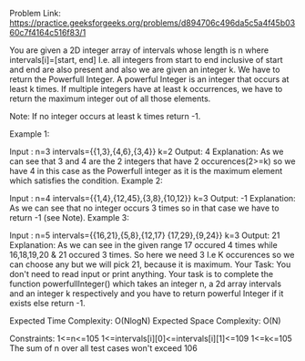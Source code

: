 Problem Link: https://practice.geeksforgeeks.org/problems/d894706c496da5c5a4f45b0360c7f4164c516f83/1

You are given a 2D integer array of intervals whose length is n where intervals[i]=[start, end] I.e. all integers from start to end inclusive of start and end are also present and also we are given an integer k. We have to return the Powerfull Integer. A powerful Integer is an integer that occurs at least k times. If multiple integers have at least k occurrences, we have to return the maximum integer out of all those elements. 

Note: If no integer occurs at least k times return -1.

Example 1:

Input :
n=3
intervals={{1,3},{4,6},{3,4}}
k=2
Output: 4
Explanation:
As we can see that 3 and 4 are the 2 integers 
that have 2 occurences(2>=k) so we have 4 
in this case as the Powerfull integer as it 
is the maximum element which satisfies the condition.
Example 2:

Input :
n=4
intervals={{1,4},{12,45},{3,8},{10,12}}
k=3
Output: -1
Explanation:
As we can see that no integer occurs 
3 times so in that case we have to 
return -1 (see Note).
Example 3:

Input :
n=5
intervals={{16,21},{5,8},{12,17}
           {17,29},{9,24}}
k=3
Output: 
21
Explanation:
As we can see in the given range 17 
occured 4 times while 16,18,19,20 & 21 occured 
3 times. So here we need 3 I.e K occurences 
so we can choose any but we will pick 21, 
because it is maximum.
Your Task:
You don't need to read input or print anything. Your task is to complete the function powerfullInteger() which takes an integer n, a 2d array intervals and an integer k respectively and you have to return powerful Integer if it exists else return -1.

Expected Time Complexity: O(NlogN)
Expected Space Complexity: O(N)

Constraints:
1<=n<=105
1<=intervals[i][0]<=intervals[i][1]<=109
1<=k<=105
The sum of n over all test cases won't exceed 106
